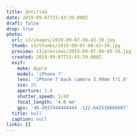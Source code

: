 ```yaml
---
title: Untitled
date: 2019-09-07T15:43:39.000Z
draft: false
drop: true
photo:
  url: s3/images/2019-09-07-08-43-39.jpg
  thumb: s3/thumbs/2019-09-07-08-43-39.jpg
  preview: s3/previews/2019-09-07-08-43-39.jpg
  created: 2019-09-07T15:43:39.000Z
  exif:
    make: Apple
    model: 'iPhone 7'
    lens: 'iPhone 7 back camera 3.99mm f/1.8'
    iso: 25
    aperture: 1.8
    shutter_speed: 1/40
    focal_length: '4.0 mm'
    gps: '48.3937444444444 -122.642516666667'
  title: null
  caption: null
links: []
---
```

